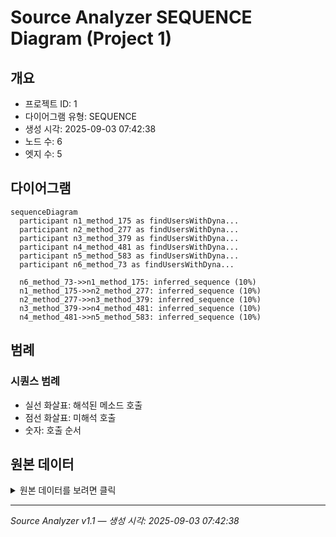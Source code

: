 # Source Analyzer SEQUENCE Diagram (Project 1)

## 개요
- 프로젝트 ID: 1
- 다이어그램 유형: SEQUENCE
- 생성 시각: 2025-09-03 07:42:38
- 노드 수: 6
- 엣지 수: 5

## 다이어그램

```mermaid
sequenceDiagram
  participant n1_method_175 as findUsersWithDyna...
  participant n2_method_277 as findUsersWithDyna...
  participant n3_method_379 as findUsersWithDyna...
  participant n4_method_481 as findUsersWithDyna...
  participant n5_method_583 as findUsersWithDyna...
  participant n6_method_73 as findUsersWithDyna...

  n6_method_73->>n1_method_175: inferred_sequence (10%)
  n1_method_175->>n2_method_277: inferred_sequence (10%)
  n2_method_277->>n3_method_379: inferred_sequence (10%)
  n3_method_379->>n4_method_481: inferred_sequence (10%)
  n4_method_481->>n5_method_583: inferred_sequence (10%)
```

## 범례

### 시퀀스 범례
- 실선 화살표: 해석된 메소드 호출
- 점선 화살표: 미해석 호출
- 숫자: 호출 순서

## 원본 데이터

<details>
<summary>원본 데이터를 보려면 클릭</summary>

노드 목록 (6)
```json
  method:73: findUsersWithDynamicConditions() (method)
  method:175: findUsersWithDynamicConditions() (method)
  method:277: findUsersWithDynamicConditions() (method)
  method:379: findUsersWithDynamicConditions() (method)
  method:481: findUsersWithDynamicConditions() (method)
  method:583: findUsersWithDynamicConditions() (method)
```

엣지 목록 (5)
```json
  method:73 -> method:175 (inferred_sequence)
  method:175 -> method:277 (inferred_sequence)
  method:277 -> method:379 (inferred_sequence)
  method:379 -> method:481 (inferred_sequence)
  method:481 -> method:583 (inferred_sequence)
```

</details>

---
*Source Analyzer v1.1 — 생성 시각: 2025-09-03 07:42:38*